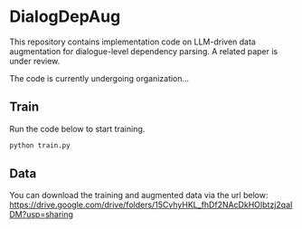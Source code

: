 # DialogDepAug
This repository contains implementation code on LLM-driven data augmentation for dialogue-level dependency parsing. 
A related paper is under review.

The code is currently undergoing organization...

## Train
Run the code below to start training.
```bash
python train.py
```

## Data
You can download the training and augmented data via the url below:
https://drive.google.com/drive/folders/15CvhyHKL_fhDf2NAcDkHOIbtzj2qaIDM?usp=sharing
